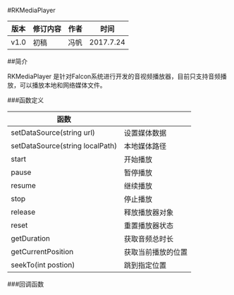 #RKMediaPlayer

|版本 |修订内容|作者|时间|
|----|-------|----|----|
|v1.0|初稿|冯帆|2017.7.24|

##简介

RKMediaPlayer 是针对Falcon系统进行开发的音视频播放器，目前只支持音频播放，可以播放本地和网络媒体文件。


###函数定义

|函数 |   |
|----- | -----|
|setDataSource(string url)|设置媒体数据|
|setDataSource(string localPath)|本地媒体路径|
|start |开始播放|
|pause|暂停播放|
|resume|继续播放|
|stop|停止播放|
|release|释放播放器对象 |
|reset|重置播放器状态 |
|getDuration|获取音频总时长|
|getCurrentPosition|获取当前播放的位置|
|seekTo(int postion)|跳到指定位置 |

###回调函数
>
